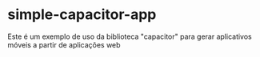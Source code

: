 # simple-capacitor-app
Este é um exemplo de uso da biblioteca "capacitor" para gerar aplicativos móveis a partir de aplicações web
